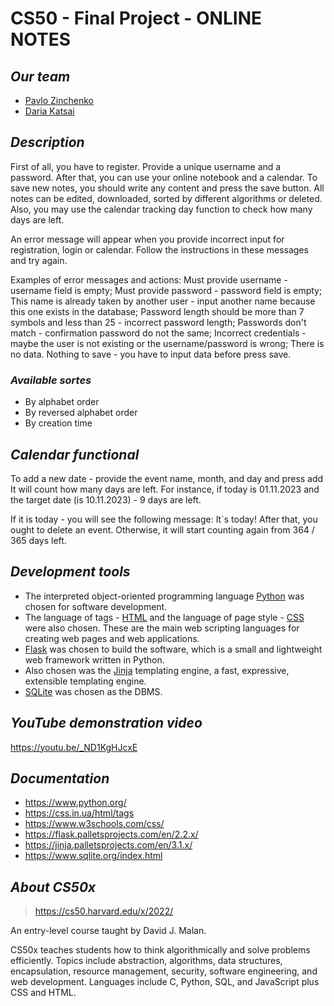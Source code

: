 # CS50 - Final Project - ONLINE NOTES

## *Our team*
- [Pavlo Zinchenko](https://github.com/PaulSNDX)
- [Daria Katsai](https://github.com/DarunkaKa)

## *Description*
First of all, you have to register. Provide a unique username and a password.
After that, you can use your online notebook and a calendar.
To save new notes, you should write any content and press the save button.
All notes can be edited, downloaded, sorted by different algorithms or deleted.
Also, you may use the calendar tracking day function to check how many days are left.

An error message will appear when you provide incorrect input for registration, login or calendar. Follow the instructions in these messages and try again.

Examples of error messages and actions:
Must provide username - username field is empty;
Must provide password - password field is empty;
This name is already taken by another user - input another name because this one exists in the database;
Password length should be more than 7 symbols and less than 25 - incorrect password length;
Passwords don't match - confirmation password do not the same;
Incorrect credentials - maybe the user is not existing or the username/password is wrong;
There is no data. Nothing to save - you have to input data before press save.

### *Available sortes*
* By alphabet order
* By reversed alphabet order
* By creation time

## *Calendar functional*
To add a new date - provide the event name, month, and day and press add
It will count how many days are left.
For instance, if today is 01.11.2023 and the target date (is 10.11.2023) - 9 days are left.

If it is today - you will see the following message: It`s today!
After that, you ought to delete an event. Otherwise, it will start counting again from 364 / 365 days left.

## *Development tools*
* The interpreted object-oriented programming language [Python](https://www.python.org/) was chosen for software development.
* The language of tags - [HTML](https://css.in.ua/html/tags) and the language of page style - [CSS](https://www.w3schools.com/css/) were also chosen. These are the main web scripting languages for creating web pages and web applications.
* [Flask](https://flask.palletsprojects.com/en/2.2.x/) was chosen to build the software, which is a small and lightweight web framework written in Python.
* Also chosen was the [Jinja](https://jinja.palletsprojects.com/en/3.1.x/) templating engine, a fast, expressive, extensible templating engine.
* [SQLite](https://www.sqlite.org/index.html) was chosen as the DBMS.

## *YouTube demonstration video*
https://youtu.be/_ND1KgHJcxE

## *Documentation*
+ https://www.python.org/
+ https://css.in.ua/html/tags
+ https://www.w3schools.com/css/
+ https://flask.palletsprojects.com/en/2.2.x/
+ https://jinja.palletsprojects.com/en/3.1.x/
+ https://www.sqlite.org/index.html

## *About CS50x*
>https://cs50.harvard.edu/x/2022/

An entry-level course taught by David J. Malan.

CS50x teaches students how to think algorithmically and solve problems efficiently. Topics include abstraction, algorithms, data structures, encapsulation, resource management, security, software engineering, and web development. Languages include C, Python, SQL, and JavaScript plus CSS and HTML.

